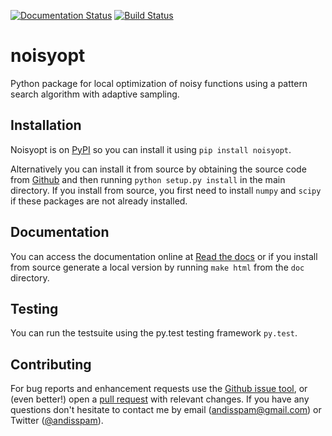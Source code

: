 [![Documentation Status](https://readthedocs.org/projects/noisyopt/badge/?version=latest)](http://noisyopt.readthedocs.io/en/latest/?badge=latest)
[![Build Status](https://travis-ci.org/andim/noisyopt.svg?branch=master)](https://travis-ci.org/andim/noisyopt)

# noisyopt

Python package for local optimization of noisy functions using a pattern search algorithm with adaptive sampling.

## Installation

Noisyopt is on [PyPI](https://pypi.python.org/pypi/noisyopt/) so you can install it using `pip install noisyopt`.

Alternatively you can install it from source by obtaining the source code from [Github](https://github.com/andim/noisyopt) and then running `python setup.py install` in the main directory. If you install from source, you first need to install `numpy` and `scipy` if these packages are not already installed.

## Documentation

You can access the documentation online at [Read the docs](http://noisyopt.readthedocs.io/en/latest/) or if you install from source generate a local version by running `make html` from the `doc` directory.

## Testing

You can run the testsuite using the py.test testing framework `py.test`.

## Contributing

For bug reports and enhancement requests use the [Github issue tool](http://github.com/andim/noisyopt/issues/new), or (even better!) open a [pull request](http://github.com/andim/noisyopt/pulls) with relevant changes. If you have any questions don't hesitate to contact me by email (andisspam@gmail.com) or Twitter ([@andisspam](http://twitter.com/andisspam)).
